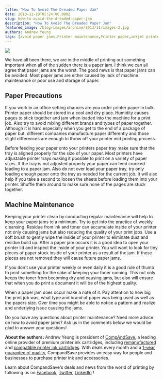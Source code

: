 ```yaml
---
title: "How To Avoid The Dreaded Paper Jam"
date: 2013-11-18T05:24:00.000Z
slug: how-to-avoid-the-dreaded-paper-jam
description: "How To Avoid The Dreaded Paper Jam"
featured_image: /blog/images/archive/2013/11/images-2.jpg
authors: Andrew Yeung
tags: [avoid paper jams,Printer maintenance,Printer paper,inkjet printer,how to avoid paper jams,Paper Jam]
---
```


[![](/blog/images/images-2.jpg)](/blog/images/images-2.jpg)

  
We have all been there, we are in the middle of printing out something important when all of the sudden there is a paper jam. I think we can all agree that paper jams are the worst. The good news is that paper jams can be avoided. Most paper jams are either caused by lack of machine maintenance or poor use and storage of paper. 

## Paper Precautions 

If you work in an office setting chances are you order printer paper in bulk. Printer paper should be stored in a cool and dry place. Humidity causes pages to stick together and jam when loaded into the machine for a print job. Also try to avoid mixing different brands and types of paper together. Although it is hard especially when you get to the end of a package of paper but, different companies manufacture paper differently and those slight differences are enough to throw off your printer mid printing process. 

Before feeding your paper onto your printers paper tray make sure that the tray is aligned properly for the size of your paper. Most printers have adjustable printer trays making it possible to print on a variety of paper sizes. If the tray is not adjusted properly your paper can feed crooked leading to a paper jam. Also do not over load your paper tray, try only loading enough paper onto the tray as needed for the current job. It will also help if you take a second to loosen the sheets before loading them into your printer. Shuffle them around to make sure none of the pages are stuck together. 

## Machine Maintenance

Keeping your printer clean by conducting regular maintenance will help to keep your paper jams to a minimum. Try to get into the practice of weekly cleansing. Residue from ink and toner can accumulate inside of your printer not only causing jams but also reducing the quality of your print jobs. Use a soft brush to gently wipe the inside of your printer to eliminate dust and residue build up. After a paper jam occurs it is a good idea to open your printer lid and inspect the inside of your printer. You will want to look for tiny pieces of paper stuck inside of your printer as a result of the jam. If these pieces are not removed they will cause future paper jams.   
  
If you don't use your printer weekly or even daily it is a good rule of thumb to print something for the sake of keeping your toner running. This not only keeps the toner from becoming dry and causing jams, but also will ensure that when you do print a document it will be of the highest quality.   
  
When a paper jam does occur make a note of it. Pay attention to how big the print job was, what type and brand of paper was being used as well as the papers size. Over time you might be able to notice a pattern and realize and underlying issue causing the jams. 

Do you have any questions about printer maintenance? Need more advice on how to avoid paper jams? Ask us in the comments below we would be glad to answer your questions!   
  
**About the authors:** Andrew Yeung is president of [CompAndSave](https://www.compandsave.com/), a leading online provider of premium printer ink cartridges, including [remanufactured](https://www.compandsave.com/help) and [compatible printer ink cartridges](https://www.compandsave.com/help). With deals every month and a [1-year guarantee of quality](https://www.compandsave.com/help), CompandSave provides an easy way for people and businesses to purchase printer ink and accessories.  
  
  
Learn about CompandSave's deals and news from the world of printing by following us on [Facebook](https://www.facebook.com/compandsave.ink), [Twitter](https://twitter.com/compandsave), [LinkedIn](https://www.linkedin.com) !